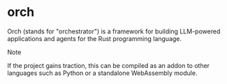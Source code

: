 # orch

Orch (stands for "orchestrator") is a framework for building LLM-powered applications and agents for the Rust programming language.

> [!NOTE]
>
> If the project gains traction, this can be compiled as an addon to other languages such as Python or a standalone WebAssembly module.